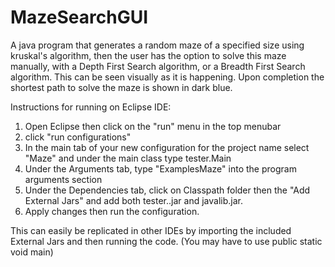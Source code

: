 # MazeSearchGUI
A java program that generates a random maze of a specified size using kruskal's algorithm,
then the user has the option to solve this maze manually, with a Depth First Search algorithm, or a Breadth First Search algorithm. 
This can be seen visually as it is happening. Upon completion the shortest path to solve the maze is shown in dark blue. 

Instructions for running on Eclipse IDE:

1. Open Eclipse then click on the "run" menu in the top menubar
2. click "run configurations"
3. In the main tab of your new configuration for the project name select "Maze" and under the main class type tester.Main
4. Under the Arguments tab, type "ExamplesMaze" into the program arguments section 
5. Under the Dependencies tab, click on Classpath folder then the "Add External Jars" and add both tester..jar and javalib.jar.
6. Apply changes then run the configuration.

This can easily be replicated in other IDEs by importing the included External Jars and then running the code. (You may have to use public static void main)
